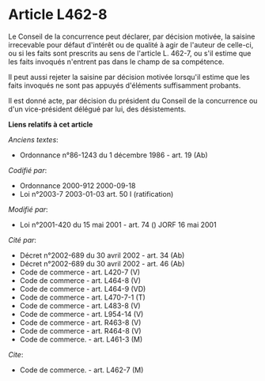 # Article L462-8

Le Conseil de la concurrence peut déclarer, par décision motivée, la saisine irrecevable pour défaut d'intérêt ou de qualité
à agir de l'auteur de celle-ci, ou si les faits sont prescrits au sens de l'article L. 462-7, ou s'il estime que les faits
invoqués n'entrent pas dans le champ de sa compétence.

Il peut aussi rejeter la saisine par décision motivée lorsqu'il estime que les faits invoqués ne sont pas appuyés d'éléments
suffisamment probants.

Il est donné acte, par décision du président du Conseil de la concurrence ou d'un vice-président délégué par lui, des
désistements.

**Liens relatifs à cet article**

_Anciens textes_:

  - Ordonnance n°86-1243 du 1 décembre 1986 - art. 19 (Ab)

_Codifié par_:

  - Ordonnance 2000-912 2000-09-18
  - Loi n°2003-7 2003-01-03 art. 50 I (ratification)

_Modifié par_:

  - Loi n°2001-420 du 15 mai 2001 - art. 74 () JORF 16 mai 2001

_Cité par_:

  - Décret n°2002-689 du 30 avril 2002 - art. 34 (Ab)
  - Décret n°2002-689 du 30 avril 2002 - art. 46 (Ab)
  - Code de commerce - art. L420-7 (V)
  - Code de commerce - art. L464-8 (V)
  - Code de commerce - art. L464-9 (VD)
  - Code de commerce - art. L470-7-1 (T)
  - Code de commerce - art. L483-8 (V)
  - Code de commerce - art. L954-14 (V)
  - Code de commerce - art. R463-8 (V)
  - Code de commerce - art. R464-8 (V)
  - Code de commerce. - art. L461-3 (M)

_Cite_:

  - Code de commerce. - art. L462-7 (M)
